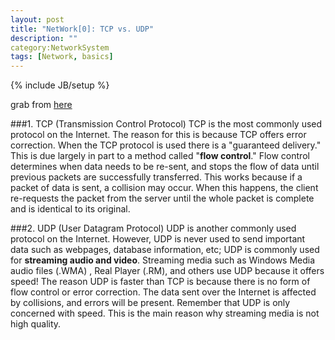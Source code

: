 ```yaml
---
layout: post
title: "NetWork[0]: TCP vs. UDP"
description: ""
category:NetworkSystem 
tags: [Network, basics]
---
```

{% include JB/setup %}

grab from [here](http://www.skullbox.net/tcpudp.php)

###1. TCP (Transmission Control Protocol) 
TCP is the most commonly used protocol on the Internet. The reason for this is because TCP offers error correction. When the TCP protocol is used there is a "guaranteed delivery." This is due largely in part to a method called "<b>flow control</b>." Flow control determines when data needs to be re-sent, and stops the flow of data until previous packets are successfully transferred. This works because if a packet of data is sent, a collision may occur. When this happens, the client re-requests the packet from the server until the whole packet is complete and is identical to its original. 

###2. UDP (User Datagram Protocol) 
UDP is another commonly used protocol on the Internet. However, UDP is never used to send important data such as webpages, database information, etc; UDP is commonly used for <b>streaming audio and video</b>. Streaming media such as Windows Media audio files (.WMA) , Real Player (.RM), and others use UDP because it offers speed! The reason UDP is faster than TCP is because there is no form of flow control or error correction. The data sent over the Internet is affected by collisions, and errors will be present. Remember that UDP is only concerned with speed. This is the main reason why streaming media is not high quality.
